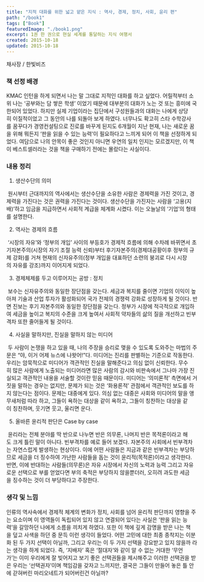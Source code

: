```yaml
---
title: "지적 대화를 위한 넓고 얕은 지식 : 역사, 경제, 정치, 사회, 윤리 편"
path: "/book1"
tags: ["Book"]
featuredImage: "./book1.png"
excerpt: 1권 한 권으로 현실 세계를 통달하는 지식 여행서
created: 2015-10-18
updated: 2015-10-18
---
```


채사장 / 한빛비즈

### 책 선정 배경

KMAC 인턴을 하게 되면서 나는 말 그대로 지적인 대화를 하고 싶었다. 어릴적부터 소위 나는 ‘공부와는 담 쌓은 학생’ 이었기 때문에 대부분의 대화가 노는 것 또는 흥미에 국한되어 있었다.
하지만 실제 기업이라는 집단에서 구성원들과의 대화는 나에게 상당히 이질적이었고 그 동안의 나를 되돌아 보게 하였다.
너무나도 확고히 스타 수학강사를 꿈꾸다가 경영컨설팅으로 진로를 바꾸게 된지도 6개월이 지난 현재, 나는 새로운 꿈을 위해 뭐든지 ‘판을 읽을 수 있는 능력’이 필요하다고 느끼게 되어 이 책을 선정하게 되었다. 여담으로 나의 안목이 좋은 것인지 아니면 우연의 일치 인지는 모르겠지만, 이 책이 베스트셀러라는 것을 책을 구매하기 전에는 몰랐다는 사실이다.

### 내용 정리

1. 생산수단의 의미

 원시부터 근대까지의 역사에서는 생산수단을 소유한 사람은 경제력을 가진 것이고, 경제력을 가진다는 것은 권력을 가진다는 것이다. 생산수단을 가진자는 사람을 ‘고용(지배)’하고 임금을 지급하면서 사회적 계급을 체계화 시켰다. 이는 오늘날의 ‘기업’의 형태를 설명한다.

2. 역사는 경제의 흐름

 ‘시장의 자유’와 ‘정부의 개입’ 사이의 부등호가 경제적 흐름에 의해 수차례 바뀌면서 초기자본주의(시장의 자기 조절 능력 신뢰)부터 후기자본주의(경제대공황이후 정부의 규제 강화)를 거쳐 현재의 신자유주의(정부 개입을 대표하던 소련의 붕괴로 다시 시장의 자유를 강조)까지 이어지게 되었다.

3. 경제체제를 두고 이루어지는 공방 : 정치

 보수는 신자유주의와 동일한 장단점을 갖는다. 세금과 복지를 줄이면 기업의 이익이 높아져 기술과 산업 투자가 활성화되어 국가 전체의 경쟁력 강화로 성장하게 될 것이다. 반면 진보는 후기 자본주의와 동일한 장단점을 갖는다. 정부가 시장에 적극적으로 개입하여 세금을 높이고 복지의 수준을 크게 높여서 사회적 약자들의 삶의 질을 개선하고 빈부격차 또한 줄어들게 될 것이다.

4. 사실을 말하지만, 진실을 말하지 않는 미디어

 두 사람이 논쟁을 하고 있을 때, 나의 주장을 승리로 맺을 수 있도록 도와주는 마법의 주문은 “야, 이거 어제 뉴스에 나왓어!”다. 미디어는 진리를 판별하는 기준으로 작동한다. 우리는 암묵적으로 미디어가 객관적인 진실을 말해준다고 의심 없이 신뢰한다. 무수히 많은 사람에게 노출되는 미디어라면 많은 사람의 감시와 비판속에서 그나마 가장 진실되고 객관적인 내용을 서술할 것이란 믿음 때문이다. 미디어는 ‘의미론적’ 측면에서 거짓을 말하는 경우는 없지만, 문제가 되는 것은 ‘화용론적’ 관점에서 객관적인 보도를 하지 않는다는 점이다. 문제는 대중에게 있다. 의심 없는 대중은 사회와 미디어의 말을 앵무새처럼 따라 하고, 그들이 욕하는 대상을 같이 욕하고, 그들이 칭찬하는 대상을 같이 칭찬하며, 웃기면 웃고, 울리면 운다.

5. 올바른 윤리적 판단은 Case by case

 윤리라는 전체 분야를 딱 반으로 나누면 반은 의무론, 나머지 반은 목적론이라고 해도 크게 틀린 말이 아니다. 빈부격차를 예로 들어 보겠다. 자본주의 사회에서 빈부격차는 자연스럽게 발생하는 현상이다. 이에 어떤 사람들은 지금과 같은 빈부격차는 부당하므로 세금을 더 징수하여 가난한 사람들을 돕는 것이 윤리적(목적론)이라고 생각한다. 반면, 이에 반대하는 사람들(의무론)은 자유 시장에서 자신의 노력과 능력 그리고 자유로운 선택으로 부를 얻었다면 부의 축적은 부당하지 않을뿐더러, 오히려 과도한 세금을 징수하는 것이 더 부당하다고 주장한다. 

### 생각 및 느낌

인류의 역사속에서 경제적 체계의 변화가 정치, 사회를 넘어 윤리적 판단까지 영향을 주는 요소이며 이 영역들이 독립되어 있지 않고 연결되어 있다는 사실은 ‘판을 읽는 능력’을 갈망하던 나에게 소름을 끼치게 하였다. 또한 이 책에 깊게 감명을 받은 나는 책을 덮고 사색을 하던 중 문득 이런 생각이 들었다. 어떤 고민에 대한 최종 종착지는 이분화 된 두 가지 선택이 아닐까, 그리고 우리는 이 두 가지 선택을 강요받고 있지 않을까 라는 생각을 하게 되었다. 즉, ‘지배자’ 혹은 ‘절대자’와 같이 알 수 없는 거대한 ‘무언가’는 이미 우리에게 잘 빚어지고 보기 좋은 선택권들을 제시해주고 이러한 선택권을 받은 우리는 ‘선택권자’이며 책임감을 갖자고 느끼지만, 결국은 그들이 만들어 놓은 틀 안에 갇혀버린 마리오네트가 되어버린건 아닐까?
